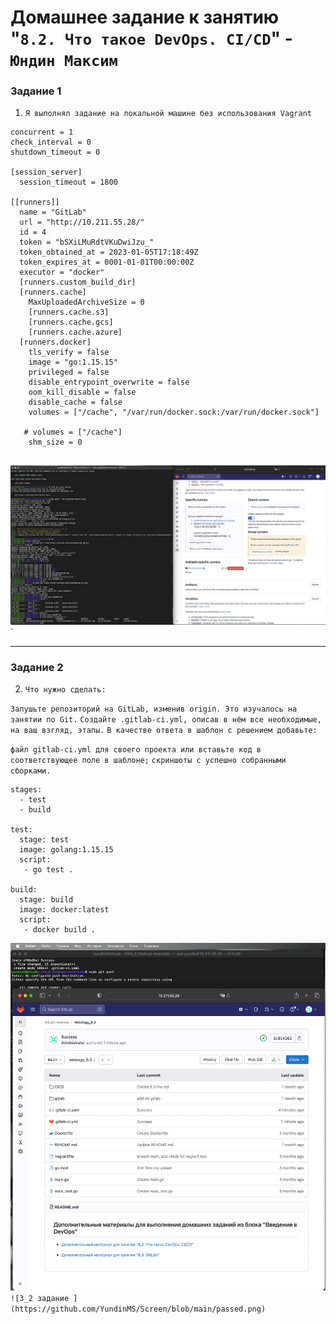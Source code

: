 # Домашнее задание к занятию "`8.2. Что такое DevOps. СI/СD`" - `Юндин Максим`


### Задание 1

1. `Я выполнял задание на локальной машине без использования Vagrant`


```
concurrent = 1
check_interval = 0
shutdown_timeout = 0

[session_server]
  session_timeout = 1800

[[runners]]
  name = "GitLab"
  url = "http://10.211.55.28/"
  id = 4
  token = "bSXiLMuRdtVKuDwiJzu_"
  token_obtained_at = 2023-01-05T17:18:49Z
  token_expires_at = 0001-01-01T00:00:00Z
  executor = "docker"
  [runners.custom_build_dir]
  [runners.cache]
    MaxUploadedArchiveSize = 0
    [runners.cache.s3]
    [runners.cache.gcs]
    [runners.cache.azure]
  [runners.docker]
    tls_verify = false
    image = "go:1.15.15"
    privileged = false
    disable_entrypoint_overwrite = false
    oom_kill_disable = false
    disable_cache = false
    volumes = ["/cache", "/var/run/docker.sock:/var/run/docker.sock"]

   # volumes = ["/cache"]
    shm_size = 0


```

![1 задание ](https://github.com/YundinMS/Screen/blob/main/runner.png)`

---

### Задание 2


2. `Что нужно сделать:`

`Запушьте репозиторий на GitLab, изменив origin. Это изучалось на занятии по Git.`
`Создайте .gitlab-ci.yml, описав в нём все необходимые, на ваш взгляд, этапы.`
`В качестве ответа в шаблон с решением добавьте:`

`файл gitlab-ci.yml для своего проекта или вставьте код в соответствующее поле в шаблоне;`
`скриншоты с успешно собранными сборками.`

```
stages:
  - test
  - build

test:
  stage: test
  image: golang:1.15.15
  script: 
   - go test .

build:
  stage: build
  image: docker:latest
  script:
   - docker build .
```

![2 задание ](https://github.com/YundinMS/Screen/blob/main/succsess.png)`
![3_2 задание ](https://github.com/YundinMS/Screen/blob/main/passed.png)`


